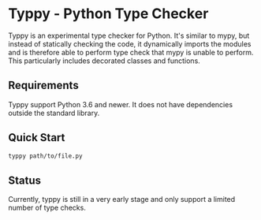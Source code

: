 # Typpy - Python Type Checker

Typpy is an experimental type checker for Python. It's similar to mypy,
but instead of statically checking the code, it dynamically imports the
modules and is therefore able to perform type check that mypy is unable
to perform. This particularly includes decorated classes and functions.

## Requirements

Typpy support Python 3.6 and newer. It does not have dependencies outside
the standard library.

## Quick Start

```bash
typpy path/to/file.py
```

## Status

Currently, typpy is still in a very early stage and only support a limited
number of type checks. 

